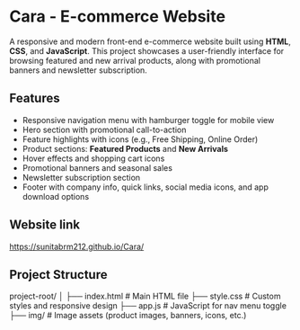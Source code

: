 # Cara - E-commerce Website

A responsive and modern front-end e-commerce website built using **HTML**, **CSS**, and **JavaScript**. This project showcases a user-friendly interface for browsing featured and new arrival products, along with promotional banners and newsletter subscription.

## Features

- Responsive navigation menu with hamburger toggle for mobile view
- Hero section with promotional call-to-action
- Feature highlights with icons (e.g., Free Shipping, Online Order)
- Product sections: **Featured Products** and **New Arrivals**
- Hover effects and shopping cart icons
- Promotional banners and seasonal sales
- Newsletter subscription section
- Footer with company info, quick links, social media icons, and app download options

## Website link
https://sunitabrm212.github.io/Cara/

## Project Structure

project-root/
│
├── index.html # Main HTML file
├── style.css # Custom styles and responsive design
├── app.js # JavaScript for nav menu toggle
├── img/ # Image assets (product images, banners, icons, etc.)

